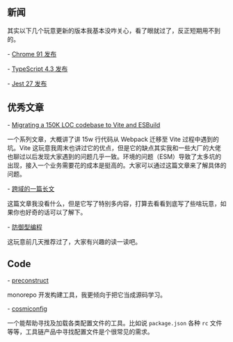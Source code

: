 ## 新闻

其实以下几个玩意更新的版本我基本没咋关心，看了眼就过了，反正短期用不到的。

\- [Chrome 91 发布](https://developer.chrome.com/blog/new-in-chrome-91/)

\- [TypeScript 4.3 发布](https://devblogs.microsoft.com/typescript/announcing-typescript-4-3/)

\- [Jest 27 发布](https://jestjs.io/blog/2021/05/25/jest-27)

## 优秀文章

\- [Migrating a 150K LOC codebase to Vite and ESBuild](https://dev.to/noriste/migrating-a-150k-loc-codebase-to-vite-and-esbuild-why-part-1-3-2idj)

一个系列文章，大概讲了讲 15w 行代码从 Webpack 迁移至 Vite 过程中遇到的坑。Vite 这玩意我周末也讲过它的优点，但是它的缺点其实我和一些大厂的大佬也聊过以后发现大家遇到的问题几乎一致。环境的问题（ESM）导致了太多坑的出现，接入一个业务需要花的成本是挺高的。大家可以通过这篇文章来了解具体的问题。



\- [跨域的一篇长文](https://ieftimov.com/post/deep-dive-cors-history-how-it-works-best-practices/)

这篇文章我没看什么，但是它写了特别多内容，打算去看看到底写了些啥玩意，如果你也好奇的话可以了解下。



\- [防御型编程](https://github.com/Tencent/secguide/blob/main/JavaScript%E5%AE%89%E5%85%A8%E6%8C%87%E5%8D%97.md)

这玩意前几天推荐过了，大家有兴趣的读一读吧。       

## Code

\- [preconstruct](https://github.com/preconstruct/preconstruct)

monorepo 开发构建工具，我更倾向于把它当成源码学习。



\- [cosmiconfig](https://github.com/davidtheclark/cosmiconfig)

一个能帮助寻找及加载各类配置文件的工具。比如说 `package.json` 各种 `rc` 文件等等，工具链产品中寻找配置文件是个很常见的需求。